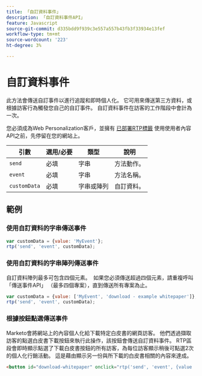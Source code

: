 ```yaml
---
title: 「自訂資料事件」
description: 「自訂資料事件API」
feature: Javascript
source-git-commit: d335bdd9f939c3e557a557b43fb3f33934e13fef
workflow-type: tm+mt
source-wordcount: '223'
ht-degree: 3%

---
```



# 自訂資料事件

此方法會傳送自訂事件以進行追蹤和即時個人化。 它可用來傳送第三方資料，或根據訪客行為觸發您自己的自訂事件。 自訂資料事件在訪客的工作階段中會計為一次。

您必須成為Web Personalization客戶，並擁有 [已部署RTP標籤](https://experienceleague.adobe.com/en/docs/marketo/using/product-docs/web-personalization/rtp-tag-implementation/deploy-the-rtp-javascript) 使用使用者內容API之前，先停留在您的網站上。

| 引數 | 選用/必要 | 類型 | 說明 |
|---|---|---|---|
| `send` | 必填 | 字串 | 方法動作。 |
| `event` | 必填 | 字串 | 方法名稱。 |
| `customData` | 必填 | 字串或陣列 | 自訂資料。 |

## 範例

### 使用自訂資料的字串傳送事件

```javascript
var customData = {value: 'MyEvent'};
rtp('send', 'event', customData);
```

### 使用自訂資料的字串陣列傳送事件

自訂資料陣列最多可包含四個元素。  如果您必須傳送超過四個元素，請重複呼叫「傳送事件API」 （最多四個專案），直到傳送所有專案為止。

```javascript
var customData = {value: ['MyEvent', 'download - example whitepaper']};
rtp('send', 'event', customData);
```

### 根據按鈕點選傳送事件

Marketo會將網站上的內容個人化給下載特定白皮書的網頁訪客。 他們透過擷取訪客的點選白皮書下載按鈕來執行此操作，該按鈕會傳送自訂資料事件。 RTP區段會即時顯示點選了下載白皮書按鈕的所有訪客，為每位訪客顯示稍後可點選2次的個人化行銷活動。 這是藉由顯示另一份與所下載的白皮書相關的內容來達成。

```html
<button id="download-whitepaper" onclick="rtp('send', 'event', {value :'download - example whitepaper'})">Download</button>
```
